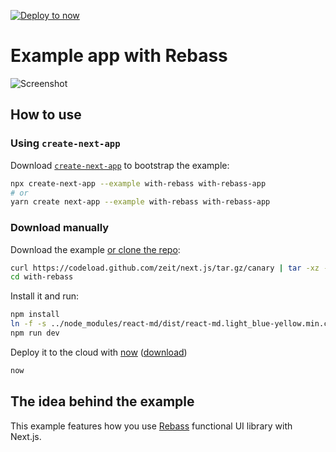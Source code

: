 [![Deploy to now](https://deploy.now.sh/static/button.svg)](https://deploy.now.sh/?repo=https://github.com/zeit/next.js/tree/master/examples/with-rebass)

# Example app with Rebass

![Screenshot](https://cloud.githubusercontent.com/assets/304265/22472564/b2e04ff0-e7de-11e6-921e-d0c9833ac805.png)

## How to use

### Using `create-next-app`

Download [`create-next-app`](https://github.com/segmentio/create-next-app) to bootstrap the example:

```bash
npx create-next-app --example with-rebass with-rebass-app
# or
yarn create next-app --example with-rebass with-rebass-app
```

### Download manually

Download the example [or clone the repo](https://github.com/zeit/next.js):

```bash
curl https://codeload.github.com/zeit/next.js/tar.gz/canary | tar -xz --strip=2 next.js-canary/examples/with-rebass
cd with-rebass
```

Install it and run:

```bash
npm install
ln -f -s ../node_modules/react-md/dist/react-md.light_blue-yellow.min.css static/react-md.light_blue-yellow.min.css
npm run dev
```

Deploy it to the cloud with [now](https://zeit.co/now) ([download](https://zeit.co/download))

```bash
now
```

## The idea behind the example

This example features how you use [Rebass](http://jxnblk.com/rebass/) functional UI library with Next.js.
